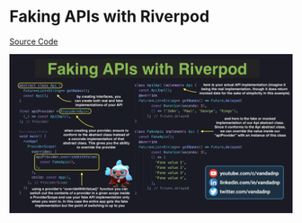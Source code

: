 # Faking APIs with Riverpod

[Source Code](faking-apis-with-riverpod.dart)

![](faking-apis-with-riverpod.jpg)
